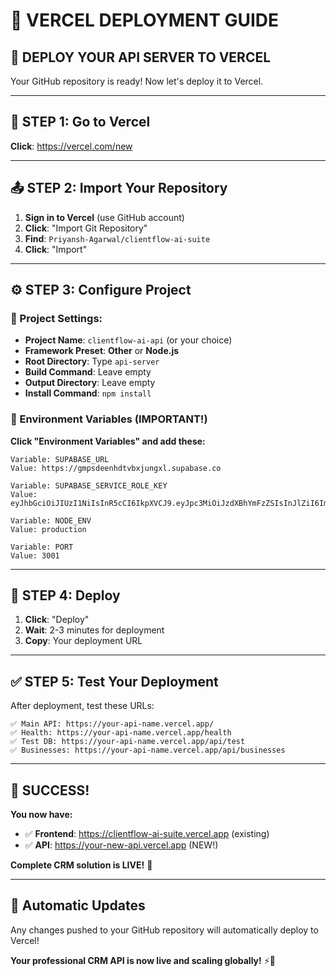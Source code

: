 # 🚀 **VERCEL DEPLOYMENT GUIDE**

## 🎯 **DEPLOY YOUR API SERVER TO VERCEL**

Your GitHub repository is ready! Now let's deploy it to Vercel.

---

## 📱 **STEP 1: Go to Vercel**

**Click**: https://vercel.com/new

---

## 📤 **STEP 2: Import Your Repository**

1. **Sign in to Vercel** (use GitHub account)
2. **Click**: "Import Git Repository"
3. **Find**: `Priyansh-Agarwal/clientflow-ai-suite`
4. **Click**: "Import"

---

## ⚙️ **STEP 3: Configure Project**

### **🔧 Project Settings:**
- **Project Name**: `clientflow-ai-api` (or your choice)
- **Framework Preset**: **Other** or **Node.js**
- **Root Directory**: Type `api-server`
- **Build Command**: Leave empty
- **Output Directory**: Leave empty
- **Install Command**: `npm install`

### **🔑 Environment Variables (IMPORTANT!)**
**Click "Environment Variables" and add these:**

```
Variable: SUPABASE_URL
Value: https://gmpsdeenhdtvbxjungxl.supabase.co

Variable: SUPABASE_SERVICE_ROLE_KEY  
Value: eyJhbGciOiJIUzI1NiIsInR5cCI6IkpXVCJ9.eyJpc3MiOiJzdXBhYmFzZSIsInJlZiI6ImdtcHNkZWVuaGR0dmJ4anVuZ3hsIiwicm9sZSI6InNlcnZpY2Vfcm9sZSIsImlhdCI6MTc1OTUzMDY2OCwiZXhwIjoyMDc1MTA2NjY4fQ.kIXgTLe10v3gRLtEYfeEJz8dHXZMuWARnUty6wNItHI

Variable: NODE_ENV
Value: production

Variable: PORT
Value: 3001
```

---

## 🚀 **STEP 4: Deploy**

1. **Click**: "Deploy"
2. **Wait**: 2-3 minutes for deployment
3. **Copy**: Your deployment URL

---

## ✅ **STEP 5: Test Your Deployment**

After deployment, test these URLs:

```
✅ Main API: https://your-api-name.vercel.app/
✅ Health: https://your-api-name.vercel.app/health
✅ Test DB: https://your-api-name.vercel.app/api/test
✅ Businesses: https://your-api-name.vercel.app/api/businesses
```

---

## 🎉 **SUCCESS!**

**You now have:**
- ✅ **Frontend**: https://clientflow-ai-suite.vercel.app (existing)
- ✅ **API**: https://your-new-api.vercel.app (NEW!)

**Complete CRM solution is LIVE!** 🚀

---

## 🔄 **Automatic Updates**

Any changes pushed to your GitHub repository will automatically deploy to Vercel!

**Your professional CRM API is now live and scaling globally!** ⚡🌟

